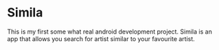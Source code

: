 # Simila

This is my first some what real android development project.
Simila is an app that allows you search for artist similar to your favourite artist.

